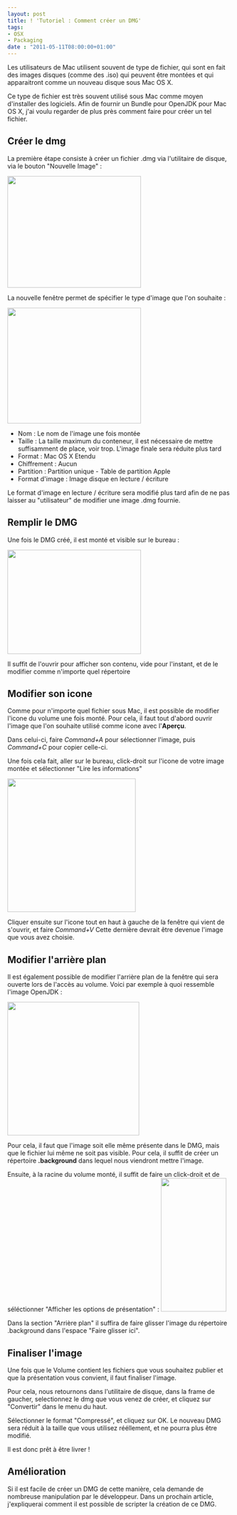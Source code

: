 ```yaml
---
layout: post
title: ! 'Tutoriel : Comment créer un DMG'
tags:
- OSX
- Packaging
date : "2011-05-11T08:00:00+01:00"
---
```

Les utilisateurs de Mac utilisent souvent de type de fichier, qui sont en fait des images disques (comme des .iso) qui peuvent être montées et qui apparaitront comme un nouveau disque sous Mac OS X.

Ce type de fichier est très souvent utilisé sous Mac comme moyen d'installer des logiciels.
Afin de fournir un Bundle pour OpenJDK pour Mac OS X, j'ai voulu regarder de plus près comment faire pour créer un tel fichier.
<!--more-->

## Créer le dmg
La première étape consiste à créer un fichier .dmg via l'utilitaire de disque, via le bouton "Nouvelle Image" :

<a href="http://blog.hikage.be/wp-content/uploads/2011/04/Capture-d’écran-2011-04-25-à-21.01.57.png"><img src="http://blog.hikage.be/wp-content/uploads/2011/04/Capture-d’écran-2011-04-25-à-21.01.57-300x251.png" alt="" title="Utilitaire de disque" width="300" height="251" class="aligncenter size-medium wp-image-242" /></a>

La nouvelle fenêtre permet de spécifier le type d'image que l'on souhaite :

<a href="http://blog.hikage.be/wp-content/uploads/2011/04/Capture-d’écran-2011-04-25-à-21.02.25.png"><img src="http://blog.hikage.be/wp-content/uploads/2011/04/Capture-d’écran-2011-04-25-à-21.02.25-300x260.png" alt="" title="Création d&# 039;une image" width="300" height="260" class="aligncenter size-medium wp-image-244" /></a>

* Nom : Le nom de l'image une fois montée
* Taille : La taille maximum du conteneur, il est nécessaire de mettre suffisamment de place, voir trop. L'image finale sera réduite plus tard
* Format : Mac OS X Etendu
* Chiffrement : Aucun
* Partition : Partition unique - Table de partition Apple
* Format d'image : Image disque en lecture / écriture

Le format d'image en lecture / écriture sera modifié plus tard afin de ne pas laisser au "utilisateur" de modifier une image .dmg fournie.

## Remplir le DMG
Une fois le DMG créé, il est monté et visible sur le bureau :

<a href="http://blog.hikage.be/wp-content/uploads/2011/04/Capture-d’écran-2011-04-25-à-21.25.15.png"><img src="http://blog.hikage.be/wp-content/uploads/2011/04/Capture-d’écran-2011-04-25-à-21.25.15-300x234.png" alt="" title="Image disque montée" width="300" height="234" class="aligncenter size-medium wp-image-247" /></a>

Il suffit de l'ouvrir pour afficher son contenu, vide pour l'instant, et de le modifier comme n'importe quel répertoire


## Modifier son icone
Comme pour n'importe quel fichier sous Mac, il est possible de modifier l'icone du volume une fois monté.
Pour cela, il faut tout d'abord ouvrir l'image que l'on souhaite utilisé comme icone avec l'<strong>Aperçu</strong>.

Dans celui-ci, faire <i>Command+A</i> pour sélectionner l'image, puis <i>Command+C</i> pour copier celle-ci.

Une fois cela fait, aller sur le bureau, click-droit sur l'icone de votre image montée et sélectionner "Lire les informations"

<a href="http://blog.hikage.be/wp-content/uploads/2011/04/Capture-d’écran-2011-04-25-à-21.47.31.png"><img src="http://blog.hikage.be/wp-content/uploads/2011/04/Capture-d’écran-2011-04-25-à-21.47.31-288x300.png" alt="" title="Lire les informations" width="288" height="300" class="aligncenter size-medium wp-image-249" /></a>

Cliquer ensuite sur l'icone tout en haut à gauche de la fenêtre qui vient de s'ouvrir, et faire <i>Command+V</i>
Cette dernière devrait être devenue l'image que vous avez choisie.


## Modifier l'arrière plan
Il est également possible de modifier l'arrière plan de la fenêtre qui sera ouverte lors de l'accès au volume.
Voici par exemple à quoi ressemble l'image OpenJDK :

<a href="http://blog.hikage.be/wp-content/uploads/2011/05/openjdk.png"><img src="http://blog.hikage.be/wp-content/uploads/2011/05/openjdk-296x300.png" alt="" title="openjdk" width="296" height="300" class="aligncenter size-medium wp-image-253" /></a>

Pour cela, il faut que l'image soit elle même présente dans le DMG, mais que le fichier lui même ne soit pas visible.
Pour cela, il suffit de créer un répertoire <strong>.background</strong> dans lequel nous viendront mettre l'image.

Ensuite, à la racine du volume monté, il suffit de faire un click-droit et de séléctionner "Afficher les options de présentation" :
<a href="http://blog.hikage.be/wp-content/uploads/2011/05/option-de-presentation.png"><img src="http://blog.hikage.be/wp-content/uploads/2011/05/option-de-presentation-147x300.png" alt="" title="option de presentation" width="147" height="300" class="aligncenter size-medium wp-image-254" /></a>

Dans la section "Arrière plan" il suffira de faire glisser l'image du répertoire .background dans l'espace "Faire glisser ici".

## Finaliser l'image
Une fois que le Volume contient les fichiers que vous souhaitez publier et que la présentation vous convient, il faut finaliser l'image.

Pour cela, nous retournons dans l'utilitaire de disque, dans la frame de gaucher, selectionnez le dmg que vous venez de créer, et cliquez sur "Convertir" dans le menu du haut.

Sélectionner le format "Compressé", et cliquez sur OK.
Le nouveau DMG sera réduit à la taille que vous utilisez rééllement, et ne pourra plus être modifié.

Il est donc prêt à être livrer !

## Amélioration
Si il est facile de créer un DMG de cette manière, cela demande de nombreuse manipulation par le développeur.
Dans un prochain article, j'expliquerai comment il est possible de scripter la création de ce DMG.





 

